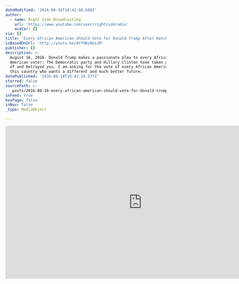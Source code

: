```yaml
---
dateModified: '2016-08-18T10:42:08.688Z'
author:
  - name: Right Side Broadcasting
    url: 'https://www.youtube.com/user/rightsideradio'
    avatar: {}
via: {}
title: 'Every African American Should Vote for Donald Trump After Watching This '
isBasedOnUrl: 'http://youtu.be/AYfHBz6UsJM'
publisher: {}
description: >-
  August 16, 2016- Donald Trump makes a passionate plea to every African
  American voter: The Democratic party and Hillary Clinton have taken advantage
  of and betrayed you. I am asking for the vote of every African American in
  this country who wants a different and much better future.
datePublished: '2016-08-18T10:42:34.577Z'
starred: false
sourcePath: >-
  _posts/2016-08-18-every-african-american-should-vote-for-donald-trump-after-wa.md
inFeed: true
hasPage: false
inNav: false
_type: MediaObject

---
```

<iframe src="http://cdn.embedly.com/widgets/media.html?src=https%3A%2F%2Fwww.youtube.com%2Fembed%2FAYfHBz6UsJM%3Ffeature%3Doembed&amp;url=http%3A%2F%2Fwww.youtube.com%2Fwatch%3Fv%3DAYfHBz6UsJM&amp;image=https%3A%2F%2Fi.ytimg.com%2Fvi%2FAYfHBz6UsJM%2Fhqdefault.jpg&amp;key=b7d04c9b404c499eba89ee7072e1c4f7&amp;type=text%2Fhtml&amp;schema=youtube" width="854" height="480" scrolling="no" frameborder="0" allowfullscreen="" style=""></iframe>